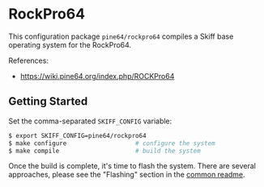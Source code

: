 # RockPro64

This configuration package `pine64/rockpro64` compiles a Skiff base operating
system for the RockPro64.

References: 

 - https://wiki.pine64.org/index.php/ROCKPro64

 ## Getting Started

 Set the comma-separated `SKIFF_CONFIG` variable:

 ```sh
 $ export SKIFF_CONFIG=pine64/rockpro64
 $ make configure                   # configure the system
 $ make compile                     # build the system
 ```

 Once the build is complete, it's time to flash the system. There are several
 approaches, please see the "Flashing" section in the [common readme].

 [common readme]: ../


